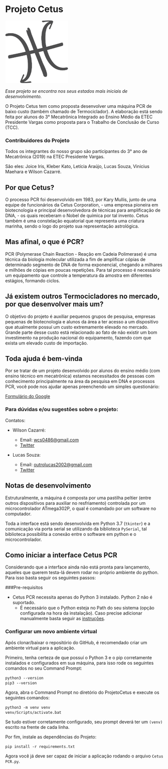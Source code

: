# Projeto Cetus
<img src="https://github.com/WilsonCazarre/ProjetoCetus/blob/master/assets/logo.png" width="200" height="200">

_Esse projeto se encontra nos seus estados mais iniciais de desenvolvimento._

O Projeto Cetus tem como proposta desenvolver uma máquina PCR de baixo custo (também chamado de Termociclador). A elaboração está sendo feita por alunos do 3° Mecatrônica Integrado ao Ensino Médio da ETEC Presidente Vargas como proposta para o Trabalho de Conclusão de Curso (TCC).

### Contribuidores do Projeto
Todos os integrantes do nosso grupo são participantes do 3° ano de Mecatrônica (2019) na ETEC Presidente Vargas. 

São eles: Joice Iris, Kleber Kato, Letícia Araújo, Lucas Souza, Vinicius Maehara e Wilson Cazarré.

## Por que Cetus?

O processo PCR foi desenvolvido em 1983, por Kary Mullis, junto de uma equipe de funcionários da Cetus Corporation, - uma empresa pioneira em biotecnologia e principal desenvolvedora de técnicas para amplificação de DNA, - os quais receberam o Nobel de química por tal invento. Cetus também é uma constelação equatorial que representa uma criatura marinha, sendo o logo do projeto sua representação astrológica.

## Mas afinal, o que é PCR?

PCR (Polymerase Chain Reaction - Reação em Cadeia Polimerase) é uma técnica da biologia molecular utilizada a fim de amplificar cópias de determinado segmento de DNA de forma exponencial, chegando a milhares e milhões de cópias em poucas repetições. Para tal processo é necessário um equipamento que controle a temperatura da amostra em diferentes estágios, formando ciclos.

## Já existem outros Termocicladores no mercado, por que desenvolver mais um?

O objetivo do projeto é auxiliar pequenos grupos de pesquisa, empresas pequenas de biotecnologia e alunos da área a ter acesso a um dispositivo que atualmente possuí um custo extremamente elevado no mercado. Grande parte desse custo está relacionado ao fato de não existir um bom investimento na produção nacional do equipamento, fazendo com que exista um elevado custo de importação.


## Toda ajuda é bem-vinda

Por se tratar de um projeto desenvolvido por alunos do ensino médio (com ensino técnico em mecatrônica) estamos necessitados de pessoas com conhecimento principalmente na área da pesquisa em DNA e processos PCR, você pode nos ajudar apenas preenchendo um simples questionário:

[Formulário do Google](https://docs.google.com/forms/d/e/1FAIpQLSeknZwfgxAJlUGq_nTI-9e_KZr4itc3aowXtJQsjgLXp6w6sQ/viewform)

### Para dúvidas e/ou sugestões sobre o projeto:

Contatos: 
- Wilson Cazarré:
  - Email: wcs0486@gmail.com
  - [Twitter](https://twitter.com/WilsonCazarre)


- Lucas Souza:
  - Email: outrolucas2002@gmail.com
  - [Twitter](https://twitter.com/lukaxfeh)


## Notas de desenvolvimento
Estruturalmente, a máquina é composta por uma pastilha peltier (entre outros dispositivos para auxiliar no resfriamento) controlada por um microcontrolador ATmega302P, o qual é comandado por um software no computador.

Toda a interface está sendo desenvolvida em Python 3.7 (`tkinter`) e a comunicação via porta
serial se utilizando da biblioteca `PySerial`, tal biblioteca possibilita a
conexão entre o software em python e o microcontrolador.

## Como iniciar a interface Cetus PCR
Considerando que a interface ainda não está pronta para lançamento, aqueles que querem testa-lá devem rodar no próprio ambiente do python.
Para isso basta seguir os seguintes passos:

###Pre-requisitos
* Cetus PCR necessita apenas do Python 3 instalado. Python 2 não é suportado.
   * É necessário que o Python esteja no Path do seu sistema (opção configurada na hora da instalação). Caso precise adicionar manualmente basta seguir as [instruções](https://python.org.br/instalacao-windows/).
   

### Configurar um novo ambiente virtual
Após clonar/baixar o repositório do GitHub, é recomendado criar um ambiente virtual para a aplicação.

Primeiro, tenha certeza de que possuí o Python 3 e o pip corretamente instalados e configurados em sua máquina, 
para isso rode os seguintes comandos no seu Command Prompt:

```
python3 --version
pip3 --version
```

Agora, abra o Command Prompt no diretório do ProjetoCetus e execute os seguintes comandos:

```
python3 -m venv venv
venv/Scripts/activate.bat
```

Se tudo estiver corretamente configurado, seu prompt deverá ter um `(venv)` escrito na frente de cada linha.

Por fim, instale as dependências do Projeto:

```
pip install -r requirements.txt
```

Agora você já deve ser capaz de iniciar a aplicação rodando o arquivo `Cetus PCR.py`.
